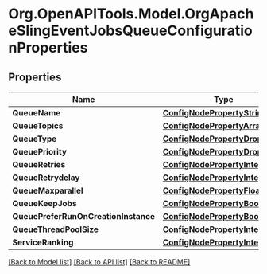 # Org.OpenAPITools.Model.OrgApacheSlingEventJobsQueueConfigurationProperties
## Properties

Name | Type | Description | Notes
------------ | ------------- | ------------- | -------------
**QueueName** | [**ConfigNodePropertyString**](ConfigNodePropertyString.md) |  | [optional] 
**QueueTopics** | [**ConfigNodePropertyArray**](ConfigNodePropertyArray.md) |  | [optional] 
**QueueType** | [**ConfigNodePropertyDropDown**](ConfigNodePropertyDropDown.md) |  | [optional] 
**QueuePriority** | [**ConfigNodePropertyDropDown**](ConfigNodePropertyDropDown.md) |  | [optional] 
**QueueRetries** | [**ConfigNodePropertyInteger**](ConfigNodePropertyInteger.md) |  | [optional] 
**QueueRetrydelay** | [**ConfigNodePropertyInteger**](ConfigNodePropertyInteger.md) |  | [optional] 
**QueueMaxparallel** | [**ConfigNodePropertyFloat**](ConfigNodePropertyFloat.md) |  | [optional] 
**QueueKeepJobs** | [**ConfigNodePropertyBoolean**](ConfigNodePropertyBoolean.md) |  | [optional] 
**QueuePreferRunOnCreationInstance** | [**ConfigNodePropertyBoolean**](ConfigNodePropertyBoolean.md) |  | [optional] 
**QueueThreadPoolSize** | [**ConfigNodePropertyInteger**](ConfigNodePropertyInteger.md) |  | [optional] 
**ServiceRanking** | [**ConfigNodePropertyInteger**](ConfigNodePropertyInteger.md) |  | [optional] 

[[Back to Model list]](../README.md#documentation-for-models) [[Back to API list]](../README.md#documentation-for-api-endpoints) [[Back to README]](../README.md)

